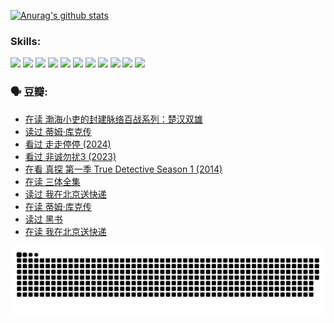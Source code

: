 
[![Anurag's github stats](https://github-readme-stats.vercel.app/api?username=w940853815)](https://github.com/anuraghazra/github-readme-stats)

### Skills:

<code><img height="32" src="https://cdn.jsdelivr.net/npm/simple-icons@v5/icons/python.svg"></code>
<code><img height="32" src="https://cdn.jsdelivr.net/npm/simple-icons@v5/icons/javascript.svg"></code>
<code><img height="32" src="https://cdn.jsdelivr.net/npm/simple-icons@v5/icons/django.svg"></code>
<code><img height="32" src="https://cdn.jsdelivr.net/npm/simple-icons@v5/icons/flask.svg"></code>
<code><img height="32" src="https://cdn.jsdelivr.net/npm/simple-icons@v5/icons/vuetify.svg"></code>
<code><img height="32" src="https://cdn.jsdelivr.net/npm/simple-icons@v5/icons/git.svg"></code>
<code><img height="32" src="https://cdn.jsdelivr.net/npm/simple-icons@v5/icons/docker.svg"></code>
<code><img height="32" src="https://cdn.jsdelivr.net/npm/simple-icons@v5/icons/postgresql.svg"></code>
<code><img height="32" src="https://cdn.jsdelivr.net/npm/simple-icons@v5/icons/elasticsearch.svg"></code>
<code><img height="32" src="https://cdn.jsdelivr.net/npm/simple-icons@v5/icons/macos.svg"></code>
<code><img height="32" src="https://cdn.jsdelivr.net/npm/simple-icons@v5/icons/linux.svg"></code>

### 🗣 豆瓣:

<!-- DOUBAN-ACTIVITIES:START -->
- [在读 渤海小吏的封建脉络百战系列：楚汉双雄](https://www.douban.com/people/136069238/status/4700950146/?_i=25286451)
- [读过 蒂姆·库克传](https://www.douban.com/people/136069238/status/4700949869/?_i=25286451)
- [看过 走走停停‎ (2024)](https://www.douban.com/people/136069238/status/4684430230/?_i=25286451)
- [看过 非诚勿扰3‎ (2023)](https://www.douban.com/people/136069238/status/4676324100/?_i=25286451)
- [在看 真探 第一季 True Detective Season 1‎ (2014)](https://www.douban.com/people/136069238/status/4673382852/?_i=25286451)
- [在读 三体全集](https://www.douban.com/people/136069238/status/4672842521/?_i=25286451)
- [读过 我在北京送快递](https://www.douban.com/people/136069238/status/4672842036/?_i=25286451)
- [在读 蒂姆·库克传](https://www.douban.com/people/136069238/status/4663517053/?_i=25286451)
- [读过 黑书](https://www.douban.com/people/136069238/status/4663516022/?_i=25286451)
- [在读 我在北京送快递](https://www.douban.com/people/136069238/status/4658098365/?_i=25286451)
<!-- DOUBAN-ACTIVITIES:END -->


![Snake animation](https://raw.githubusercontent.com/w940853815/w940853815/output/github-contribution-grid-snake.svg)

<!--
**w940853815/w940853815** is a ✨ _special_ ✨ repository because its `README.md` (this file) appears on your GitHub profile.

Here are some ideas to get you started:

- 🔭 I’m currently working on ...
- 🌱 I’m currently learning ...
- 👯 I’m looking to collaborate on ...
- 🤔 I’m looking for help with ...
- 💬 Ask me about ...
- 📫 How to reach me: ...
- 😄 Pronouns: ...
- ⚡ Fun fact: ...
-->
